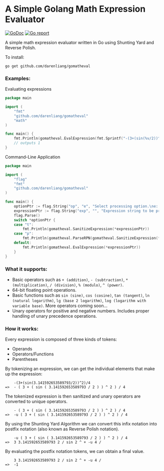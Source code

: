 # A Simple Golang Math Expression Evaluator

[![GoDoc](https://godoc.org/github.com/darenliang/gomatheval?status.svg)](https://godoc.org/github.com/darenliang/go-math-eval)
[![Go report](http://goreportcard.com/badge/darenliang/gomatheval)](https://goreportcard.com/report/github.com/darenliang/go-math-eval)

A simple math expression evaluator written in Go using Shunting Yard and Reverse Polish.

To install:
```
go get github.com/darenliang/gomatheval
```

### Examples:
Evaluating expressions
```go
package main

import (
	"fmt"
	"github.com/darenliang/gomatheval"
	"math"
)

func main() {
	fmt.Println(gomatheval.EvalExpression(fmt.Sprintf("-(3+(sin(%v/2))^2)/4", math.Pi)))
	// outputs 1
}
```
Command-Line Application
```go
package main

import (
	"flag"
	"fmt"
	"github.com/darenliang/gomatheval"
)

func main() {
	optionPtr := flag.String("op", "e", "Select processing option.\ne: Evaluate expression\np: Process to Reverse Polish Notation\nt: Tokenize expression\n")
	expressionPtr := flag.String("exp", "", "Expression string to be processed")
	flag.Parse()
	switch *optionPtr {
	case "t":
		fmt.Println(gomatheval.SanitizeExpression(*expressionPtr))
	case "p":
		fmt.Println(gomatheval.ParseRPN(gomatheval.SanitizeExpression(*expressionPtr)))
	default:
		fmt.Println(gomatheval.EvalExpression(*expressionPtr))
	}
}
```

### What it supports:
* Basic operators such as `+ (addition)`, `- (subtraction)`, `* (multiplication)`, `/ (division)`, `% (modulo)`, `^ (power)`.
* 64-bit floating point operations.
* Basic functions such as `sin (sine)`, `cos (cosine)`, `tan (tangent)`, `ln (natural logarithm)`, `lg (base 2 logarithm)`, `log (logarithm with variable base)`. More operators coming soon...
* Unary operators for positive and negative numbers. Includes proper handling of unary precedence operations.

### How it works:
Every expression is composed of three kinds of tokens:
* Operands
* Operators/Functions
* Parentheses

By tokenizing an expression, we can get the individual elements that make up the expression:
```
    -(3+(sin(3.141592653589793/2))^2)/4
=>  - ( 3 + ( sin ( 3.141592653589793 / 2 ) ) ^ 2 ) / 4
```

The tokenized expression is then sanitized and unary operators are converted to unique operators.
```
    - ( 3 + ( sin ( 3.141592653589793 / 2 ) ) ^ 2 ) / 4
=>  -u ( 3 + ( sin ( 3.141592653589793 / 2 ) ) ^ 2 ) / 4
```

By using the Shunting Yard Algorithm we can convert this infix notation into postfix notation (also known as Reverse Polish notation).
```
    -u ( 3 + ( sin ( 3.141592653589793 / 2 ) ) ^ 2 ) / 4
=>  3 3.141592653589793 2 / sin 2 ^ + -u 4 /
```

By evaluating the postfix notation tokens, we can obtain a final value.
```
    3 3.141592653589793 2 / sin 2 ^ + -u 4 /
=>  -1
```
